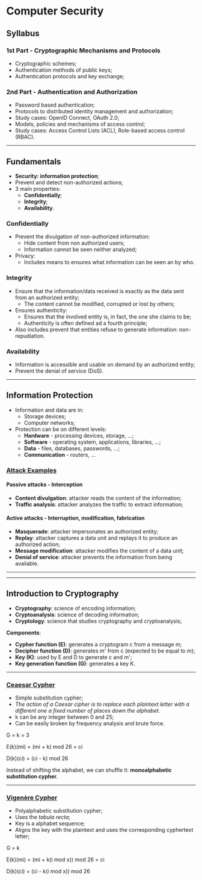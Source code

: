 # Computer Security

## Syllabus

### 1st Part - Cryptographic Mechanisms and Protocols

* Cryptographic schemes;
* Authentication methods of public keys;
* Authentication protocols and key exchange;

### 2nd Part - Authentication and Authorization

* Password based authentication;
* Protocols to distributed identity management and authorization;
* Study cases: OpenID Connect, OAuth 2.0;
* Models, policies and mechanisms of access control;
* Study cases: Access Control Lists (ACL), Role-based access control (RBAC).

---

## Fundamentals

* **Security: information protection**;
* Prevent and detect non-authorized actions;
* 3 main properties:
  * **Confidentially**;
  * **Integrity**;
  * **Availability**.

### Confidentially

* Prevent the divulgation of non-authorized information:
  * Hide content from non authorized users;
  * Information cannot be seen neither analyzed;
* Privacy:
  * Includes means to ensures what information can be seen an by who.

### Integrity

* Ensure that the information/data received is exactly as the data sent from an authorized entity;
  * The content cannot be modified, corrupted or lost by others;
* Ensures authenticity:
  * Ensures that the involved entity is, in fact, the one she claims to be;
  * Authenticity is often defined ad a fourth principle;
* Also includes prevent that entities refuse to generate information: non-repudiation.

### Availability

* Information is accessible and usable on demand by an authorized entity;
* Prevent the denial of service (DoS).

---

## Information Protection

* Information and data are in:
  * Storage devices;
  * Computer networks;
* Protection can be on different levels:
  * **Hardware** - processing devices, storage, ...;
  * **Software** - operating system, applications, libraries, ...;
  * **Data** - files, databases, passwords, ...;
  * **Communication** - routers, ...

### [Attack Examples](https://techblogmu.blogspot.com/2017/03/types-of-attacks-or-security-attacks.html)

#### Passive attacks - Interception

* **Content divulgation**: attacker reads the content of the information;
* **Traffic analysis**: attacker analyzes the traffic to extract information;

#### Active attacks - Interruption, modification, fabrication

* **Masquerade**: attacker impersonates an authorized entity;
* **Replay**: attacker captures a data unit and replays it to produce an authorized action;
* **Message modification**: attacker modifies the content of a data unit;
* **Denial of service**: attacker prevents the information from being available.

---
---

## Introduction to Cryptography

* **Cryptography**: science of encoding information;
* **Cryptoanalysis**: science of decoding information;
* **Cryptology**: science that studies cryptography and cryptoanalysis;

**Components**:

* **Cypher function (E)**: generates a cryptogram c from a message m;
* **Decipher function (D)**: generates m' from c (expected to be equal to m);
* **Key (K)**: used by E and D to generate c and m';
* **Key generation function (G)**: generates a key K.

---

### [Ceaesar Cypher](https://en.wikipedia.org/wiki/Caesar_cipher)

* Simple substitution cypher;
* *The action of a Caesar cipher is to replace each plaintext letter with a different one a fixed number of places down the alphabet.*
* k can be any integer between 0 and 25;
* Can be easily broken by frequency analysis and brute force.

G = k = 3

E(k)(mi) = (mi + k) mod 26 = ci

D(k)(ci) = (ci - k) mod 26

Instead of shifting the alphabet, we can shuffle it: **monoalphabetic substitution cypher**.

---

### [Vigenère Cypher](https://en.wikipedia.org/wiki/Vigen%C3%A8re_cipher)

* Polyalphabetic substitution cypher;
* Uses the *tabula recta*;
* Key is a alphabet sequence;
* Aligns the key with the plaintext and uses the corresponding cyphertext letter;

G = k

E(k)(mi) = (mi + k(i mod x)) mod 26 = ci

D(k)(ci) = (ci - k(i mod x)) mod 26
